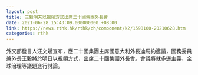 ```yaml
---
layout: post
title: 王毅明天以視頻方式出席二十國集團外長會
date: 2021-06-28 15:43:09.000000000 +08:00
link: https://news.rthk.hk/rthk/ch/component/k2/1598100-20210628.htm
categories: rthk
---
```


外交部發言人汪文斌宣布，應二十國集團主席國意大利外長迪馬約邀請，國務委員兼外長王毅將於明日以視頻方式，出席二十國集團外長會。會議將就多邊主義、全球治理等議題進行討論。

